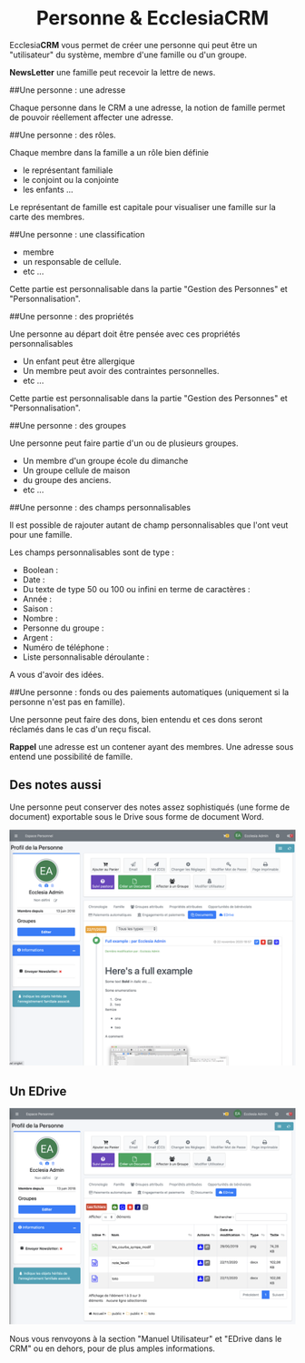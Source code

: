 
# <center><big>Personne & Ecclesia**CRM** </big></center>

Ecclesia**CRM** vous permet de créer une personne qui peut être un "utilisateur" du système, membre d'une famille ou d'un groupe.

**NewsLetter** une famille peut recevoir la lettre de news.

##Une personne : une adresse

Chaque personne dans le CRM a une adresse, la notion de famille permet de pouvoir réellement affecter une adresse.

##Une personne : des rôles.

Chaque membre dans la famille a un rôle bien définie

- le représentant familiale
- le conjoint ou la conjointe
- les enfants ...

Le représentant de famille est capitale pour visualiser une famille sur la carte des membres.

##Une personne : une classification

- membre
- un responsable de cellule.
- etc ...

Cette partie est personnalisable dans la partie "Gestion des Personnes" et "Personnalisation".


##Une personne : des propriétés

Une personne au départ doit être pensée avec ces propriétés personnalisables

* Un enfant peut être allergique
* Un membre peut avoir des contraintes personnelles.
* etc ...

Cette partie est personnalisable dans la partie "Gestion des Personnes" et "Personnalisation".

##Une personne : des groupes

Une personne peut faire partie d'un ou de plusieurs groupes.
* Un membre d'un groupe école du dimanche
* Un groupe cellule de maison
* du groupe des anciens.
* etc ...

##Une personne : des champs personnalisables

Il est possible de rajouter autant de champ personnalisables que l'ont veut pour une famille.

Les champs personnalisables sont de type :

- Boolean : 
- Date    :
- Du texte de type 50 ou 100 ou infini en terme de caractères :
- Année   :
- Saison  :
- Nombre  :
- Personne du groupe : 
- Argent  :
- Numéro de téléphone :
- Liste personnalisable déroulante : 

A vous d'avoir des idées.

##Une personne : fonds ou des paiements automatiques (uniquement si la personne n'est pas en famille).

Une personne peut faire des dons, bien entendu et ces dons seront réclamés dans le cas d'un reçu fiscal.

**Rappel** une adresse est un contener ayant des membres. Une adresse sous entend une possibilité de famille.

## Des notes aussi

Une personne peut conserver des notes assez sophistiqués (une forme de document) exportable sous le Drive sous forme de document Word.

![Screenshot](../../../img/person/admin/personview.png)

## Un EDrive

![Screenshot](../../../img/person/admin/edriveview.png)

Nous vous renvoyons à la section "Manuel Utilisateur" et "EDrive dans le CRM" ou en dehors, pour de plus amples informations.